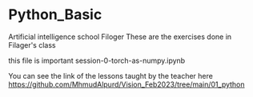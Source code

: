 # Python_Basic
Artificial intelligence school Filoger
These are the exercises done in Filager's class

this file is important session-0-torch-as-numpy.ipynb

You can see the link of the lessons taught by the teacher here
https://github.com/MhmudAlpurd/Vision_Feb2023/tree/main/01_python
